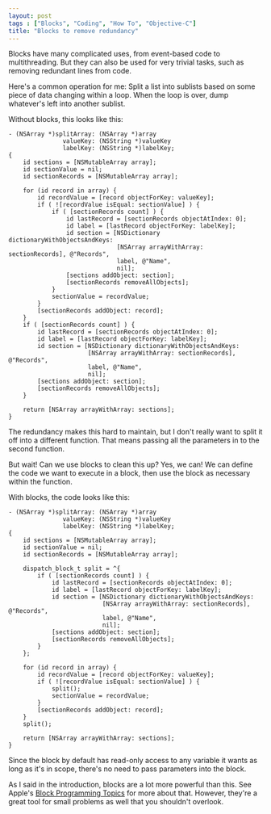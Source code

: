 ```yaml
---
layout: post
tags : ["Blocks", "Coding", "How To", "Objective-C"]
title: "Blocks to remove redundancy"
---
```

Blocks have many complicated uses, from event-based code to multithreading. But they can also be used for very trivial tasks, such as removing redundant lines from code.

Here's a common operation for me: Split a list into sublists based on some piece of data changing within a loop. When the loop is over, dump whatever's left into another sublist.

<!--more-->

Without blocks, this looks like this:

    - (NSArray *)splitArray: (NSArray *)array
                   valueKey: (NSString *)valueKey
                   labelKey: (NSString *)labelKey;
    {
        id sections = [NSMutableArray array];
        id sectionValue = nil;
        id sectionRecords = [NSMutableArray array];
        
        for (id record in array) {
            id recordValue = [record objectForKey: valueKey];
            if ( ![recordValue isEqual: sectionValue] ) {
                if ( [sectionRecords count] ) {
                    id lastRecord = [sectionRecords objectAtIndex: 0];
                    id label = [lastRecord objectForKey: labelKey];
                    id section = [NSDictionary dictionaryWithObjectsAndKeys:
                                  [NSArray arrayWithArray: sectionRecords], @"Records",
                                  label, @"Name",
                                  nil];
                    [sections addObject: section];
                    [sectionRecords removeAllObjects];
                }
                sectionValue = recordValue;
            }
            [sectionRecords addObject: record];
        }
        if ( [sectionRecords count] ) {
            id lastRecord = [sectionRecords objectAtIndex: 0];
            id label = [lastRecord objectForKey: labelKey];
            id section = [NSDictionary dictionaryWithObjectsAndKeys:
                          [NSArray arrayWithArray: sectionRecords], @"Records",
                          label, @"Name",
                          nil];
            [sections addObject: section];
            [sectionRecords removeAllObjects];
        }
        
        return [NSArray arrayWithArray: sections];
    }

The redundancy makes this hard to maintain, but I don't really want to split it off into a different function. That means passing all the parameters in to the second function.

But wait! Can we use blocks to clean this up? Yes, we can! We can define the code we want to execute in a block, then use the block as necessary within the function.

With blocks, the code looks like this:

    - (NSArray *)splitArray: (NSArray *)array
                   valueKey: (NSString *)valueKey
                   labelKey: (NSString *)labelKey;
    {
        id sections = [NSMutableArray array];
        id sectionValue = nil;
        id sectionRecords = [NSMutableArray array];
        
        dispatch_block_t split = ^{
            if ( [sectionRecords count] ) {
                id lastRecord = [sectionRecords objectAtIndex: 0];
                id label = [lastRecord objectForKey: labelKey];
                id section = [NSDictionary dictionaryWithObjectsAndKeys:
                              [NSArray arrayWithArray: sectionRecords], @"Records",
                              label, @"Name",
                              nil];
                [sections addObject: section];
                [sectionRecords removeAllObjects];
            }
        };
        
        for (id record in array) {
            id recordValue = [record objectForKey: valueKey];
            if ( ![recordValue isEqual: sectionValue] ) {
                split();
                sectionValue = recordValue;
            }
            [sectionRecords addObject: record];
        }
        split();
        
        return [NSArray arrayWithArray: sections];
    }

Since the block by default has read-only access to any variable it wants as long as it's in scope, there's no need to pass parameters into the block.

As I said in the introduction, blocks are a lot more powerful than this. See Apple's [Block Programming Topics][1] for more about that. However, they're a great tool for small problems as well that you shouldn't overlook.

[1]: http://developer.apple.com/library/ios/#DOCUMENTATION/Cocoa/Conceptual/Blocks
